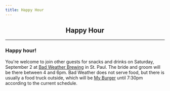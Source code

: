 ```yaml
---
title: Happy Hour
---
```


<h2 align="center"> Happy Hour </h2>

---

### Happy hour!

You're welcome to join other guests for snacks and drinks on Saturday, September
2 at [Bad Weather Brewing](www.badweatherbrewery.com) in St. Paul. The bride and
groom will be there between 4 and 6pm. Bad Weather does not serve food, but
there is usually a food truck outside, which will be
[My Burger](https://roaminghunger.com/my-burger/) until 7:30pm according to the
current schedule.
